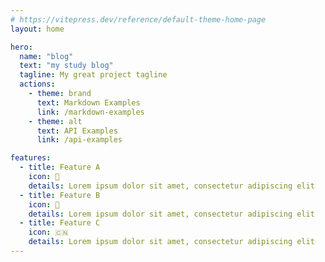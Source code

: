 ```yaml
---
# https://vitepress.dev/reference/default-theme-home-page
layout: home

hero:
  name: "blog"
  text: "my study blog"
  tagline: My great project tagline
  actions:
    - theme: brand
      text: Markdown Examples
      link: /markdown-examples
    - theme: alt
      text: API Examples
      link: /api-examples

features:
  - title: Feature A
    icon: 🍦
    details: Lorem ipsum dolor sit amet, consectetur adipiscing elit
  - title: Feature B
    icon: 🍔
    details: Lorem ipsum dolor sit amet, consectetur adipiscing elit
  - title: Feature C
    icon: 🇨🇳
    details: Lorem ipsum dolor sit amet, consectetur adipiscing elit
---
```


<style>
  :root{
    --vp-home-hero-name-color: transparent;
  --vp-home-hero-name-background: -webkit-linear-gradient(120deg, #bd34fe 30%, #41d1ff);
  }
</style>

